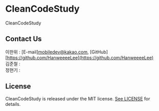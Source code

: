# CleanCodeStudy
CleanCodeStudy

## Contact Us
이한위 : [E-mail]mobiledev@kakao.com, [GitHub][https://github.com/HanweeeeLee](https://github.com/HanweeeeLee)  
김준철 :   
정현기 : 

## License

CleanCodeStudy is released under the MIT license. [See LICENSE](https://github.com/HanweeeeLee/CleanCodeStudy/blob/main/LICENSE) for details.
